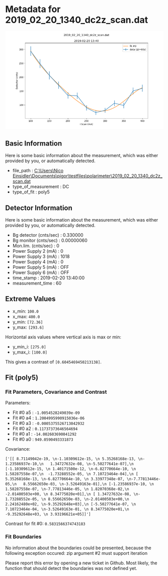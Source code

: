 # Metadata for 2019_02_20_1340_dc2z_scan.dat
![2019_02_20_1340_dc2z_scan.dat](./2019_02_20_1340_dc2z_scan.png "2019_02_20_1340_dc2z_scan.dat")

## Basic Information
Here is some basic information about the measurement, which was either provided by you, or automatically detected.

- file_path : [C:\Users\Nico Einsidler\Documents\pigor\testfiles\polarimeter\2019_02_20_1340_dc2z_scan.dat](2019_02_20_1340_dc2z_scan.dat)
- type_of_measurement : DC
- type_of_fit : poly5

## Detector Information
Here is some basic information about the measurement, which was either provided by you, or automatically detected.

-  Bg detector (cnts/sec) : 0.330000
-  Bg monitor (cnts/sec) : 0.00000060
-  Mon.lim.  (cnts/sec) :   0
-  Power Supply 2 (mA) :  0
-  Power Supply 3 (mA) :  1018
-  Power Supply 4 (mA) :  0
-  Power Supply 5 (mA) :  OFF
-  Power Supply 6 (mA) :  OFF   
- time_stamp : 2019-02-20 13:40:00
- measurement_time : 60

## Extreme Values

- x_min: `100.0`
- x_max: `400.0`
- y_min: `[72.36]`
- y_max: `[293.6]`

Horizontal axis values where vertical axis is max or min:

- y_min_i: `[275.0]`
- y_max_i: `[100.0]`

This gives a contrast of `[0.6045469450213138]`.

## Fit (poly5)

### Fit Parameters, Covariance and Contrast

Parameters:

- Fit #0 a5 : `-1.0054528249039e-09`
- Fit #0 a4 : `1.2004995990915036e-06`
- Fit #0 a3 : `-0.0005375526713042932`
- Fit #0 a2 : `0.11737373646564694`
- Fit #0 a1 : `-14.002603690041292`
- Fit #0 a0 : `949.0590493331873`

Covariance:
```
['[[ 8.71149042e-19, \n-1.10309612e-15, \n 5.35268168e-13, \n-1.23586937e-10,\n   1.34727632e-08, \n-5.50277641e-07],\n [-1.10309612e-15, \n 1.40171500e-12, \n-6.82770664e-10, \n 1.58287558e-07,\n  -1.73288552e-05, \n 7.10723464e-04],\n [ 5.35268168e-13, \n-6.82770664e-10, \n 3.33977348e-07, \n-7.77813446e-05,\n   8.55662650e-03, \n-3.52649163e-01],\n [-1.23586937e-10, \n 1.58287558e-07, \n-7.77813446e-05, \n 1.82070368e-02,\n  -2.01400503e+00, \n 8.34775020e+01],\n [ 1.34727632e-08, \n-1.73288552e-05, \n 8.55662650e-03, \n-2.01400503e+00,\n   2.24162480e+02, \n-9.35292648e+03],\n [-5.50277641e-07, \n 7.10723464e-04, \n-3.52649163e-01, \n 8.34775020e+01,\n  -9.35292648e+03, \n 3.93196621e+05]]']
```

Contrast for fit #0: `0.5831566374743183`

### Fit Boundaries

No information about the boundaries could be presented, because the following exception occured:
zip argument #2 must support iteration

Please report this error by opening a new ticket in Github. Most likely, the function that should detect the boundaries was not defined yet.
